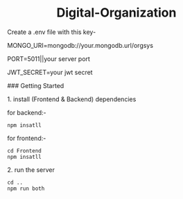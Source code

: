 <h1 id="title" align="center">Digital-Organization</h1>
<p>Create a .env file with this key-</p>
<p>MONGO_URI=mongodb://your.mongodb.url/orgsys</p>
<p>PORT=5011||your server port</p>
<p>JWT_SECRET=your jwt secret</p>
</p>
### Getting Started

<p>1. install (Frontend & Backend) dependencies</p>

for backend:-
```
npm insatll
```

for frontend:-
```
cd Frontend
npm insatll
```

<p>2. run the server</p>

```
cd ..
npm run both
```
